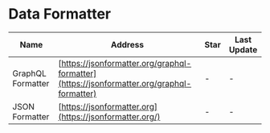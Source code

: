# Data Formatter
Name| Address | Star| Last Update
-|-|-|-|
GraphQL Formatter|[https://jsonformatter.org/graphql-formatter](https://jsonformatter.org/graphql-formatter)|-|-
JSON Formatter|[https://jsonformatter.org](https://jsonformatter.org/)|-|-
